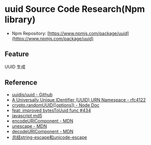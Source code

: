 # uuid Source Code Research(Npm library)

- Npm Repository: [https://www.npmjs.com/package/uuid](https://www.npmjs.com/package/uuid)

## Feature

UUID 生成

## Reference

- [uuidjs/uuid - Github](https://github.com/uuidjs/uuid)
- [A Universally Unique IDentifier (UUID) URN Namespace - rfc4122](https://www.ietf.org/rfc/rfc4122.txt)
- [crypto.randomUUID([options]) - Node Doc](https://nodejs.org/api/crypto.html#cryptorandomuuidoptions)
- [feat: improved bytesToUuid func #434](https://github.com/uuidjs/uuid/pull/434)
- [javascript md5](http://pajhome.org.uk/crypt/md5/)
- [encodeURIComponent - MDN](https://developer.mozilla.org/zh-CN/docs/Web/JavaScript/Reference/Global_Objects/encodeURIComponent)
- [unescape - MDN](https://developer.mozilla.org/zh-CN/docs/Web/JavaScript/Reference/Global_Objects/unescape)
- [decodeURIComponent - MDN](https://developer.mozilla.org/zh-CN/docs/Web/JavaScript/Reference/Global_Objects/decodeURIComponent)
- [总结string-escape和unicode-escape](https://blog.csdn.net/ggggiqnypgjg/article/details/72783356)
